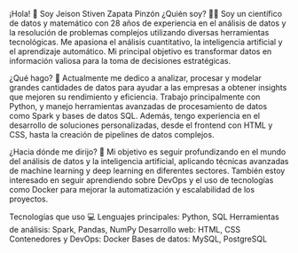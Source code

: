 
¡Hola! 👋 Soy Jeison Stiven Zapata Pinzón
¿Quién soy? 🧑‍🔬
Soy un científico de datos y matemático con 28 años de experiencia en el análisis de datos y la resolución de problemas complejos utilizando diversas herramientas tecnológicas. Me apasiona el análisis cuantitativo, la inteligencia artificial y el aprendizaje automático. Mi principal objetivo es transformar datos en información valiosa para la toma de decisiones estratégicas.

¿Qué hago? 🚀
Actualmente me dedico a analizar, procesar y modelar grandes cantidades de datos para ayudar a las empresas a obtener insights que mejoren su rendimiento y eficiencia. Trabajo principalmente con Python, y manejo herramientas avanzadas de procesamiento de datos como Spark y bases de datos SQL. Además, tengo experiencia en el desarrollo de soluciones personalizadas, desde el frontend con HTML y CSS, hasta la creación de pipelines de datos complejos.

¿Hacia dónde me dirijo? 🎯
Mi objetivo es seguir profundizando en el mundo del análisis de datos y la inteligencia artificial, aplicando técnicas avanzadas de machine learning y deep learning en diferentes sectores. También estoy interesado en seguir aprendiendo sobre DevOps y el uso de tecnologías como Docker para mejorar la automatización y escalabilidad de los proyectos.

Tecnologías que uso 💻
Lenguajes principales: Python, SQL
Herramientas de análisis: Spark, Pandas, NumPy
Desarrollo web: HTML, CSS
Contenedores y DevOps: Docker
Bases de datos: MySQL, PostgreSQL

